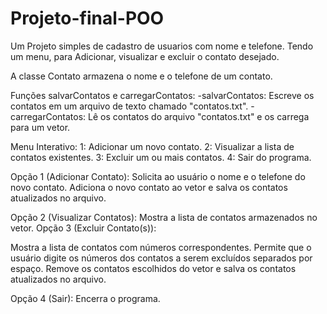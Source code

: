 # Projeto-final-POO
Um Projeto simples de cadastro de usuarios com nome e telefone. Tendo um menu, para Adicionar, visualizar e excluir o contato desejado.

A classe Contato armazena o nome e o telefone de um contato.

Funções salvarContatos e carregarContatos:
-salvarContatos: Escreve os contatos em um arquivo de texto chamado "contatos.txt".
-carregarContatos: Lê os contatos do arquivo "contatos.txt" e os carrega para um vetor.

Menu Interativo:
1: Adicionar um novo contato.
2: Visualizar a lista de contatos existentes.
3: Excluir um ou mais contatos.
4: Sair do programa.

Opção 1 (Adicionar Contato):
Solicita ao usuário o nome e o telefone do novo contato.
Adiciona o novo contato ao vetor e salva os contatos atualizados no arquivo.

Opção 2 (Visualizar Contatos):
Mostra a lista de contatos armazenados no vetor.
Opção 3 (Excluir Contato(s)):

Mostra a lista de contatos com números correspondentes.
Permite que o usuário digite os números dos contatos a serem excluídos separados por espaço.
Remove os contatos escolhidos do vetor e salva os contatos atualizados no arquivo.

Opção 4 (Sair):
Encerra o programa.
